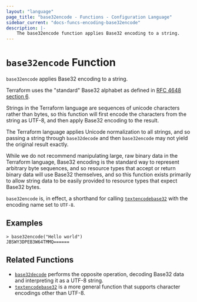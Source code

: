 ```yaml
---
layout: "language"
page_title: "base32encode - Functions - Configuration Language"
sidebar_current: "docs-funcs-encoding-base32encode"
description: |-
    The base32encode function applies Base32 encoding to a string.
---
```


# `base32encode` Function

`base32encode` applies Base32 encoding to a string.

Terraform uses the "standard" Base32 alphabet as defined in
[RFC 4648 section 6](https://tools.ietf.org/html/rfc4648#section-6).

Strings in the Terraform language are sequences of unicode characters rather
than bytes, so this function will first encode the characters from the string
as UTF-8, and then apply Base32 encoding to the result.

The Terraform language applies Unicode normalization to all strings, and so
passing a string through `base32decode` and then `base32encode` may not yield
the original result exactly.

While we do not recommend manipulating large, raw binary data in the Terraform
language, Base32 encoding is the standard way to represent arbitrary byte
sequences, and so resource types that accept or return binary data will use
Base32 themselves, and so this function exists primarily to allow string
data to be easily provided to resource types that expect Base32 bytes.

`base32encode` is, in effect, a shorthand for calling
[`textencodebase32`](./textencodebase32.html) with the encoding name set to
`UTF-8`.

## Examples

```
> base32encode("Hello world")
JBSWY3DPEB3W64TMMQ======
```

## Related Functions

-   [`base32decode`](./base32decode.html) performs the opposite operation,
    decoding Base32 data and interpreting it as a UTF-8 string.
-   [`textencodebase32`](./textencodebase32.html) is a more general function that
    supports character encodings other than UTF-8.
